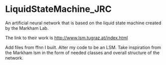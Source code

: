 LiquidStateMachine_JRC
======================

An artificial neural network that is based on the liquid state machine created by the Markham Lab.

The link to their work is 
http://www.lsm.tugraz.at/index.html



<todo>
Add files from ffnn I built. 
Alter my code to be an LSM.
  Take inspiration from the Markham lsm in the form of needed classes and overall structure of the network.
